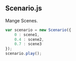 
## Scenario.js

Mange Scenes.

```javascript
var scenario = new Scenario({
	0 : scene1,
	0.4 : scene2,
	0.7 : scene3
});
scenario.play();
```